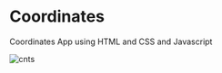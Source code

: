 # Coordinates
Coordinates App using HTML and CSS and Javascript

![cnts](https://user-images.githubusercontent.com/118932313/230691478-23df1fe9-2405-4cf2-95cc-e3bd3a414352.gif)
